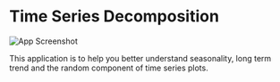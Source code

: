 # Time Series Decomposition
![App Screenshot](https://sites.psu.edu/shinyapps/files/2018/12/e72245047edebd8b2736431ac93c354ee544bfbd-tsdecom-1aj4a4r.png)

This application is to help you better understand seasonality, long term trend and the random component of time series plots.
